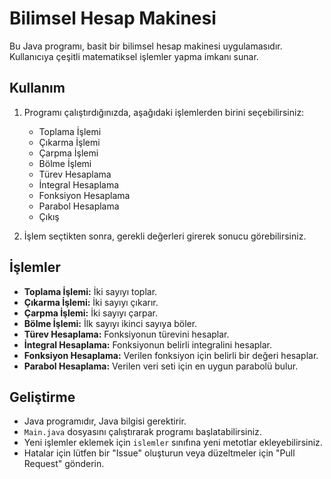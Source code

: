 
# Bilimsel Hesap Makinesi

Bu Java programı, basit bir bilimsel hesap makinesi uygulamasıdır. Kullanıcıya çeşitli matematiksel işlemler yapma imkanı sunar.

## Kullanım

1. Programı çalıştırdığınızda, aşağıdaki işlemlerden birini seçebilirsiniz:
   - Toplama İşlemi
   - Çıkarma İşlemi
   - Çarpma İşlemi
   - Bölme İşlemi
   - Türev Hesaplama
   - İntegral Hesaplama
   - Fonksiyon Hesaplama
   - Parabol Hesaplama
   - Çıkış

2. İşlem seçtikten sonra, gerekli değerleri girerek sonucu görebilirsiniz.

## İşlemler

- **Toplama İşlemi:** İki sayıyı toplar.
- **Çıkarma İşlemi:** İki sayıyı çıkarır.
- **Çarpma İşlemi:** İki sayıyı çarpar.
- **Bölme İşlemi:** İlk sayıyı ikinci sayıya böler.
- **Türev Hesaplama:** Fonksiyonun türevini hesaplar.
- **İntegral Hesaplama:** Fonksiyonun belirli integralini hesaplar.
- **Fonksiyon Hesaplama:** Verilen fonksiyon için belirli bir değeri hesaplar.
- **Parabol Hesaplama:** Verilen veri seti için en uygun parabolü bulur.

## Geliştirme

- Java programıdır, Java bilgisi gerektirir.
- `Main.java` dosyasını çalıştırarak programı başlatabilirsiniz.
- Yeni işlemler eklemek için `islemler` sınıfına yeni metotlar ekleyebilirsiniz.
- Hatalar için lütfen bir "Issue" oluşturun veya düzeltmeler için "Pull Request" gönderin.
